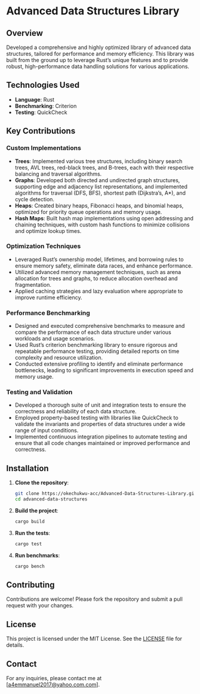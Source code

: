 
# Advanced Data Structures Library

## Overview

Developed a comprehensive and highly optimized library of advanced data structures, tailored for performance and memory efficiency. This library was built from the ground up to leverage Rust’s unique features and to provide robust, high-performance data handling solutions for various applications.

## Technologies Used

- **Language**: Rust
- **Benchmarking**: Criterion
- **Testing**: QuickCheck

## Key Contributions

### Custom Implementations

- **Trees**: Implemented various tree structures, including binary search trees, AVL trees, red-black trees, and B-trees, each with their respective balancing and traversal algorithms.
- **Graphs**: Developed both directed and undirected graph structures, supporting edge and adjacency list representations, and implemented algorithms for traversal (DFS, BFS), shortest path (Dijkstra’s, A*), and cycle detection.
- **Heaps**: Created binary heaps, Fibonacci heaps, and binomial heaps, optimized for priority queue operations and memory usage.
- **Hash Maps**: Built hash map implementations using open addressing and chaining techniques, with custom hash functions to minimize collisions and optimize lookup times.

### Optimization Techniques

- Leveraged Rust’s ownership model, lifetimes, and borrowing rules to ensure memory safety, eliminate data races, and enhance performance.
- Utilized advanced memory management techniques, such as arena allocation for trees and graphs, to reduce allocation overhead and fragmentation.
- Applied caching strategies and lazy evaluation where appropriate to improve runtime efficiency.

### Performance Benchmarking

- Designed and executed comprehensive benchmarks to measure and compare the performance of each data structure under various workloads and usage scenarios.
- Used Rust’s criterion benchmarking library to ensure rigorous and repeatable performance testing, providing detailed reports on time complexity and resource utilization.
- Conducted extensive profiling to identify and eliminate performance bottlenecks, leading to significant improvements in execution speed and memory usage.

### Testing and Validation

- Developed a thorough suite of unit and integration tests to ensure the correctness and reliability of each data structure.
- Employed property-based testing with libraries like QuickCheck to validate the invariants and properties of data structures under a wide range of input conditions.
- Implemented continuous integration pipelines to automate testing and ensure that all code changes maintained or improved performance and correctness.

## Installation

1. **Clone the repository**:
   ```bash
   git clone https://okechukwu-acc/Advanced-Data-Structures-Library.git
   cd advanced-data-structures
   ```

2. **Build the project**:
   ```bash
   cargo build
   ```

3. **Run the tests**:
   ```bash
   cargo test
   ```

4. **Run benchmarks**:
   ```bash
   cargo bench
   ```

## Contributing

Contributions are welcome! Please fork the repository and submit a pull request with your changes.

## License

This project is licensed under the MIT License. See the [LICENSE](LICENSE) file for details.

## Contact

For any inquiries, please contact me at [a4emmanuel2017@yahoo.com.com].

